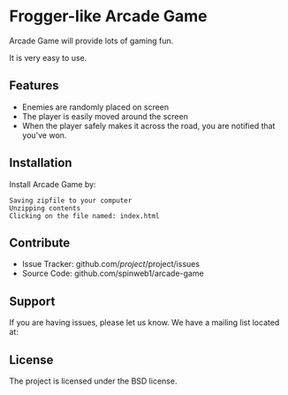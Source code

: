 Frogger-like Arcade Game
========

Arcade Game will provide lots of gaming fun.

It is very easy to use.

Features
--------

- Enemies are randomly placed on screen
- The player is easily moved around the screen
- When the player safely makes it across the road, you are notified that you've won.

Installation
------------

Install Arcade Game by:

    Saving zipfile to your computer
    Unzipping contents
    Clicking on the file named: index.html

Contribute
----------

- Issue Tracker: github.com/$project/$project/issues
- Source Code: github.com/spinweb1/arcade-game

Support
-------

If you are having issues, please let us know.
We have a mailing list located at: 

License
-------

The project is licensed under the BSD license.
